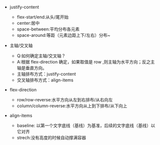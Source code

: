 + justify-content
  + flex-start/end:从头/尾开始
  + center:居中
  + space-between:平均分布各元素
  + space-around:等距（元素边距上下/左右）分布~

+ 主轴/交叉轴
  + Q:如何确定主轴/交叉轴？
  + A:根据 flex-direction 确定，如果取值是 row ,则主轴为水平方向；反之主轴是垂直方向。
  + 主轴排布方式：justify-content
  + 交叉轴排布方式：align-items

+ flex-direction
  + row/row-reverse:水平方向从左到右排布/从右向左
  + column/column-reverse:水平方向从上到下排布/从下向上

+ align-items
  + baseline: 以第一个文字底线（基线）为基准，后续的文字底线（基线）以它对齐
  + strech:没有高度的时候自动撑满容器
